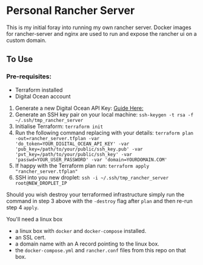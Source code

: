 # Personal Rancher Server

This is my initial foray into running my own rancher server. Docker images for rancher-server and nginx are used to run and expose the rancher ui on a custom domain.

## To Use

### Pre-requisites:

- Terraform installed
- Digital Ocean account

1. Generate a new Digital Ocean API Key: [Guide Here:](https://www.digitalocean.com/community/tutorials/how-to-use-the-digitalocean-api-v2#how-to-generate-a-personal-access-token)
2. Generate an SSH key pair on your local machine: `ssh-keygen -t rsa -f ~/.ssh/tmp_rancher_server`
3. Initialise Terraform: `terraform init`
3. Run the following command replacing with your details: `terraform plan -out=rancher_server.tfplan -var 'do_token=YOUR_DIGITAL_OCEAN_API_KEY' -var 'pub_key=/path/to/your/public/ssh_key.pub' -var 'pvt_key=/path/to/your/public/ssh_key' -var 'passwd=YOUR_USER_PASSWORD' -var 'domain=YOURDOMAIN.COM'`
4. If happy with the Terraform plan run: `terraform apply "rancher_server.tfplan"`
5. SSH into you new droplet: `ssh -i ~/.ssh/tmp_rancher_server root@NEW_DROPLET_IP`

Should you wish destroy your terraformed infrastructure simply run the command in step 3 above with the `-destroy` flag after `plan` and then re-run step 4 `apply`.

You'll need a linux box

- a linux box with `docker` and `docker-compose` installed.
- an SSL cert.
- a domain name with an A record pointing to the linux box.
- the `docker-compose.yml` and `rancher.conf` files from this repo on that box.







